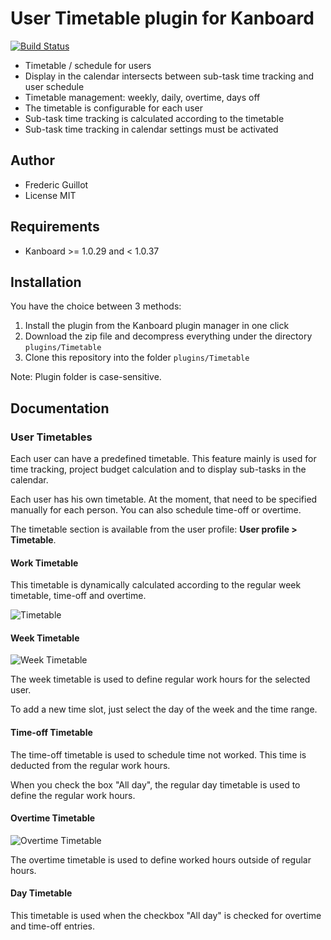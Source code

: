 User Timetable plugin for Kanboard
===================================

[![Build Status](https://travis-ci.org/kanboard/plugin-timetable.svg?branch=master)](https://travis-ci.org/kanboard/plugin-timetable)

- Timetable / schedule for users
- Display in the calendar intersects between sub-task time tracking and user schedule
- Timetable management: weekly, daily, overtime, days off
- The timetable is configurable for each user
- Sub-task time tracking is calculated according to the timetable
- Sub-task time tracking in calendar settings must be activated

Author
------

- Frederic Guillot
- License MIT

Requirements
------------

- Kanboard >= 1.0.29 and < 1.0.37

Installation
------------

You have the choice between 3 methods:

1. Install the plugin from the Kanboard plugin manager in one click
2. Download the zip file and decompress everything under the directory `plugins/Timetable`
3. Clone this repository into the folder `plugins/Timetable`

Note: Plugin folder is case-sensitive.

Documentation
-------------

### User Timetables

Each user can have a predefined timetable.
This feature mainly is used for time tracking, project budget calculation and to display sub-tasks in the calendar.

Each user has his own timetable. At the moment, that need to be specified manually for each person.
You can also schedule time-off or overtime.

The timetable section is available from the user profile: **User profile > Timetable**.

#### Work Timetable

This timetable is dynamically calculated according to the regular week timetable, time-off and overtime.

![Timetable](http://kanboard.net/screenshots/documentation/timetable.png)

#### Week Timetable

![Week Timetable](http://kanboard.net/screenshots/documentation/week-timetable.png)

The week timetable is used to define regular work hours for the selected user.

To add a new time slot, just select the day of the week and the time range.

#### Time-off Timetable

The time-off timetable is used to schedule time not worked.
This time is deducted from the regular work hours.

When you check the box "All day", the regular day timetable is used to define the regular work hours.

#### Overtime Timetable

![Overtime Timetable](http://kanboard.net/screenshots/documentation/overtime-timetable.png)

The overtime timetable is used to define worked hours outside of regular hours.

#### Day Timetable

This timetable is used when the checkbox "All day" is checked for overtime and time-off entries.
